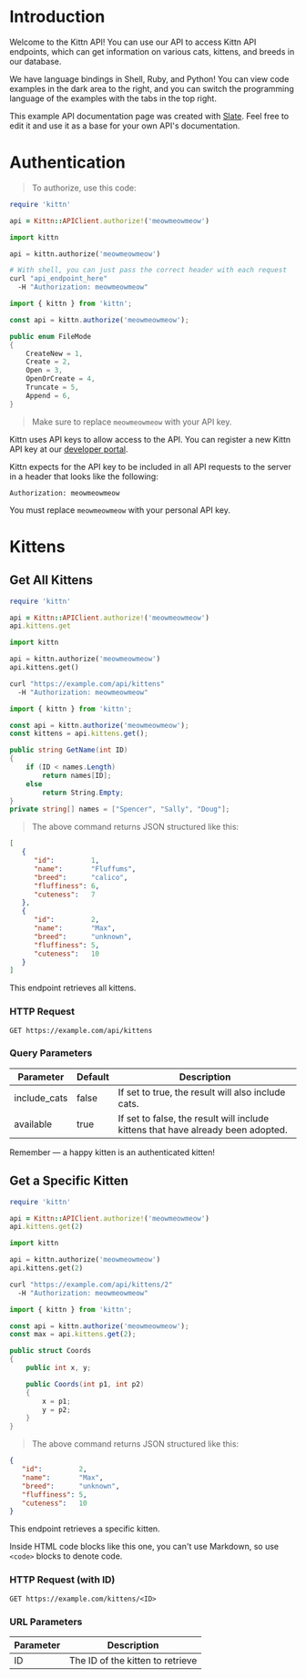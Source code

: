 # Introduction

Welcome to the Kittn API! You can use our API to access Kittn API endpoints, which can get information on various cats, kittens, and breeds in our database.

We have language bindings in Shell, Ruby, and Python! You can view code examples in the dark area to the right, and you can switch the programming language of the examples with the tabs in the top right.

This example API documentation page was created with [Slate](https://github.com/lord/slate). Feel free to edit it and use it as a base for your own API's documentation.

# Authentication

> To authorize, use this code:

```ruby
require 'kittn'

api = Kittn::APIClient.authorize!('meowmeowmeow')
```

```python
import kittn

api = kittn.authorize('meowmeowmeow')
```

```bash
# With shell, you can just pass the correct header with each request
curl "api_endpoint_here"
  -H "Authorization: meowmeowmeow"
```

```javascript
import { kittn } from 'kittn';

const api = kittn.authorize('meowmeowmeow');
```

```csharp
public enum FileMode
{
    CreateNew = 1,
    Create = 2,
    Open = 3,
    OpenOrCreate = 4,
    Truncate = 5,
    Append = 6,
}
```
> Make sure to replace `meowmeowmeow` with your API key.

Kittn uses API keys to allow access to the API. You can register a new Kittn API key at our [developer portal](https://example.com/developers).

Kittn expects for the API key to be included in all API requests to the server in a header that looks like the following:

`Authorization: meowmeowmeow`

<aside class=notice>
You must replace <code>meowmeowmeow</code> with your personal API key.
</aside>

# Kittens

## Get All Kittens

```ruby
require 'kittn'

api = Kittn::APIClient.authorize!('meowmeowmeow')
api.kittens.get
```

```python
import kittn

api = kittn.authorize('meowmeowmeow')
api.kittens.get()
```

```bash
curl "https://example.com/api/kittens"
  -H "Authorization: meowmeowmeow"
```

```javascript
import { kittn } from 'kittn';

const api = kittn.authorize('meowmeowmeow');
const kittens = api.kittens.get();
```

```csharp
public string GetName(int ID)
{
    if (ID < names.Length)
        return names[ID];
    else
        return String.Empty;
}
private string[] names = ["Spencer", "Sally", "Doug"];
```

> The above command returns JSON structured like this:

```json
[
   {
      "id":         1,
      "name":       "Fluffums",
      "breed":      "calico",
      "fluffiness": 6,
      "cuteness":   7
   },
   {
      "id":         2,
      "name":       "Max",
      "breed":      "unknown",
      "fluffiness": 5,
      "cuteness":   10
   }
]
```

This endpoint retrieves all kittens.

### HTTP Request

`GET https://example.com/api/kittens`

### Query Parameters

Parameter    | Default | Description
------------ | ------- | -----------
include_cats | false   | If set to true, the result will also include cats.
available    | true    | If set to false, the result will include kittens that have already been adopted.

<aside class=success>
Remember — a happy kitten is an authenticated kitten!
</aside>

## Get a Specific Kitten

```ruby
require 'kittn'

api = Kittn::APIClient.authorize!('meowmeowmeow')
api.kittens.get(2)
```

```python
import kittn

api = kittn.authorize('meowmeowmeow')
api.kittens.get(2)
```

```bash
curl "https://example.com/api/kittens/2"
  -H "Authorization: meowmeowmeow"
```

```javascript
import { kittn } from 'kittn';

const api = kittn.authorize('meowmeowmeow');
const max = api.kittens.get(2);
```

```csharp
public struct Coords
{
    public int x, y;

    public Coords(int p1, int p2)
    {
        x = p1;
        y = p2;
    }
}
```

> The above command returns JSON structured like this:

```json
{
   "id":         2,
   "name":       "Max",
   "breed":      "unknown",
   "fluffiness": 5,
   "cuteness":   10
}
```

This endpoint retrieves a specific kitten.

<aside class=warning>
Inside HTML code blocks like this one, you can't use Markdown, so use <code>&lt;code&gt;</code> blocks to denote code.
</aside>

### HTTP Request (with ID)

`GET https://example.com/kittens/<ID>`

### URL Parameters

Parameter | Description
--------- | -----------
ID        | The ID of the kitten to retrieve
